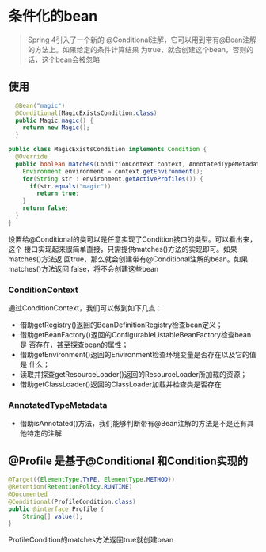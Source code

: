 # 条件化的bean
> Spring 4引入了一个新的 @Conditional注解，它可以用到带有@Bean注解的方法上。如果给定的条件计算结果 为true，就会创建这个bean，否则的话，这个bean会被忽略

## 使用
```java
  @Bean("magic")
  @Conditional(MagicExistsCondition.class)
  public Magic magic() {
    return new Magic();
  }
```

```java
public class MagicExistsCondition implements Condition {
  @Override
  public boolean matches(ConditionContext context, AnnotatedTypeMetadata metadata) {
    Environment environment = context.getEnvironment();
    for(String str : environment.getActiveProfiles()) {
      if(str.equals("magic"))
        return true;
    }
    return false;
  }
}
```
设置给@Conditional的类可以是任意实现了Condition接口的类型。可以看出来，这个 接口实现起来很简单直接，只需提供matches()方法的实现即可。如果matches()方法返 回true，那么就会创建带有@Conditional注解的bean。如果matches()方法返回 false，将不会创建这些bean

### ConditionContext

通过ConditionContext，我们可以做到如下几点： 
+ 借助getRegistry()返回的BeanDefinitionRegistry检查bean定义； 
+ 借助getBeanFactory()返回的ConfigurableListableBeanFactory检查bean是 否存在，甚至探查bean的属性； 
+ 借助getEnvironment()返回的Environment检查环境变量是否存在以及它的值是 什么； 
+ 读取并探查getResourceLoader()返回的ResourceLoader所加载的资源； 
+ 借助getClassLoader()返回的ClassLoader加载并检查类是否存在

### AnnotatedTypeMetadata
+ 借助isAnnotated()方法，我们能够判断带有@Bean注解的方法是不是还有其他特定的注解

## @Profile 是基于@Conditional 和Condition实现的
```java
@Target({ElementType.TYPE, ElementType.METHOD})
@Retention(RetentionPolicy.RUNTIME)
@Documented
@Conditional(ProfileCondition.class)
public @interface Profile {
	String[] value();
}
```
ProfileCondition的matches方法返回true就创建bean
